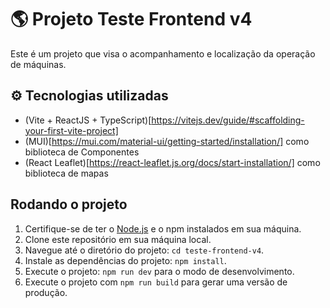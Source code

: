 # 🌎 Projeto Teste Frontend v4

Este é um projeto que visa o acompanhamento e localização da operação de máquinas.

## ⚙️ Tecnologias utilizadas

- (Vite + ReactJS + TypeScript)[https://vitejs.dev/guide/#scaffolding-your-first-vite-project]
- (MUI)[https://mui.com/material-ui/getting-started/installation/] como biblioteca de Componentes
- (React Leaflet)[https://react-leaflet.js.org/docs/start-installation/] como biblioteca de mapas

## Rodando o projeto

1. Certifique-se de ter o [Node.js](https://nodejs.org/en/download/package-manager) e o npm instalados em sua máquina.
2. Clone este repositório em sua máquina local.
3. Navegue até o diretório do projeto: `cd teste-frontend-v4`.
4. Instale as dependências do projeto: `npm install`.
5. Execute o projeto: `npm run dev` para o modo de desenvolvimento.
6. Execute o projeto com `npm run build` para gerar uma versão de produção.
